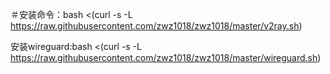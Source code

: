 ＃安装命令：bash <(curl -s -L https://raw.githubusercontent.com/zwz1018/zwz1018/master/v2ray.sh)

安装wireguard:bash <(curl -s -L https://raw.githubusercontent.com/zwz1018/zwz1018/master/wireguard.sh)
